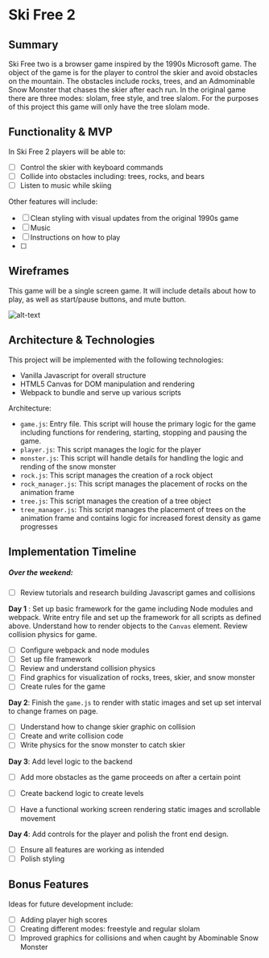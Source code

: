 # Ski Free 2

## Summary

Ski Free two is a browser game inspired by the 1990s Microsoft game. The object of the game is for the player to control the skier and avoid obstacles on the mountain. The obstacles include rocks, trees, and an Admominable Snow Monster that chases the skier after each run. In the original game there are three modes: slolam, free style, and tree slalom. For the purposes of this project this game will only have the tree slolam mode.


## Functionality & MVP
In Ski Free 2 players will be able to:
- [ ] Control the skier with keyboard commands
- [ ] Collide into obstacles including: trees, rocks, and bears
- [ ] Listen to music while skiing

Other features will include:
- [ ] Clean styling with visual updates from the original 1990s game
- [ ] Music
- [ ] Instructions on how to play
- [ ]


## Wireframes
This game will be a single screen game. It will include details about how to play, as well as start/pause buttons, and mute button.

![alt-text](https://i.imgur.com/9kfZ1A1.gif)

## Architecture & Technologies
This project will be implemented with the following technologies:
* Vanilla Javascript for overall structure
* HTML5 Canvas for DOM manipulation and rendering
* Webpack to bundle and serve up various scripts

Architecture:
* `game.js`: Entry file. This script will house the primary logic for the game including functions for rendering, starting, stopping and pausing the game.
* `player.js`: This script manages the logic for the player
* `monster.js`: This script will handle details for handling the logic and rending of the snow monster
* `rock.js`: This script manages the creation of a rock object
* `rock_manager.js`: This script manages the placement of rocks on the animation frame
* `tree.js`: This script manages the creation of a tree object
* `tree_manager.js`: This script manages the placement of trees on the animation frame and contains logic for increased forest density as game progresses

## Implementation Timeline

##### Over the weekend:
- [ ] Review tutorials and research building Javascript games and collisions

**Day 1** : Set up basic framework for the game including Node modules and webpack. Write entry file and set up the framework for all scripts as defined above. Understand how to render objects to the `Canvas` element. Review collision physics for game.
- [ ] Configure webpack and node modules
- [ ] Set up file framework
- [ ] Review and understand collision physics
- [ ] Find graphics for visualization of rocks, trees, skier, and snow monster
- [ ] Create rules for the game

**Day 2**: Finish the `game.js` to render with static images and set up set interval to change frames on page.
- [ ] Understand how to change skier graphic on collision
- [ ] Create and write collision code
- [ ] Write physics for the snow monster to catch skier

**Day 3**: Add level logic to the backend
- [ ] Add more obstacles as the game proceeds on after a certain point
- [ ] Create backend logic to create levels
- [ ] Have a functional working screen rendering static images and scrollable movement


**Day 4**: Add controls for the player and polish the front end design.
- [ ] Ensure all features are working as intended
- [ ] Polish styling

## Bonus Features
Ideas for future development include:
- [ ] Adding player high scores
- [ ] Creating different modes: freestyle and regular slolam
- [ ] Improved graphics for collisions and when caught by Abominable Snow Monster

